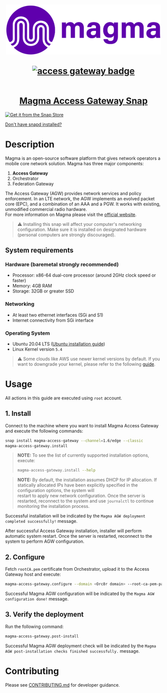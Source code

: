 <h1 align="center">
  <img src="magma-logo-purple.svg" width="500" ></a>
  <p align="center"><a href="https://snapcraft.io/magma-access-gateway"><img src="https://snapcraft.io/magma-access-gateway/badge.svg" alt="access gateway badge"/></p>
  <br/>
  Magma Access Gateway Snap
</h1>

[![Get it from the Snap Store](https://snapcraft.io/static/images/badges/en/snap-store-black.svg)](https://snapcraft.io//magma-access-gateway)

[Don't have snapd installed?](https://snapcraft.io/docs/core/install)

# Description

Magma is an open-source software platform that gives network operators a mobile core network
solution. Magma has three major components:

1. **Access Gateway**
2. Orchestrator
3. Federation Gateway

The Access Gateway (AGW) provides network services and policy enforcement. In an LTE network,
the AGW implements an evolved packet core (EPC), and a combination of an AAA and a PGW. It works
with existing, unmodified commercial radio hardware.<br>
For more information on Magma please visit the [official website](https://magmacore.org/).

> :warning: Installing this snap will affect your computer's networking configuration.
> Make sure it is installed on designated hardware (personal computers are strongly discouraged).

## System requirements

### Hardware (baremetal strongly recommended)

- Processor: x86-64 dual-core processor (around 2GHz clock speed or faster)
- Memory: 4GB RAM
- Storage: 32GB or greater SSD

### Networking

- At least two ethernet interfaces (SGi and S1)
- Internet connectivity from SGi interface

### Operating System

- Ubuntu 20.04 LTS
  ([Ubuntu installation guide](https://help.ubuntu.com/lts/installation-guide/amd64/index.html))
- Linux Kernel version `5.4`

> :warning: Some clouds like AWS use newer kernel versions by default. If you want to downgrade your kernel, please refer to the following [guide](https://discourse.ubuntu.com/t/how-to-downgrade-the-kernel-on-ubuntu-20-04-to-the-5-4-lts-version/26459).

# Usage

All actions in this guide are executed using `root` account.

## 1. Install

Connect to the machine where you want to install Magma Access Gateway and execute the following
commands:

```bash
snap install magma-access-gateway --channel=1.6/edge --classic
magma-access-gateway.install
```

> **NOTE:** To see the list of currently supported installation options, execute:
>
> ```bash
> magma-access-gateway.install --help
> ```

> **NOTE:** By default, the installation assumes DHCP for IP allocation. If statically allocated IPs have been explicitly specified in the configuration options, the system will  
> restart to apply new network configuration. Once the server is restarted, reconnect to the system
> and use `journalctl` to continue monitoring the installation process.

Successful installation will be indicated by the `Magma AGW deployment completed successfully!` message.

After successful Access Gateway installation, installer will perform automatic system restart. Once
the server is restarted, reconnect to the system to perform AGW configuration.

## 2. Configure

Fetch `rootCA.pem` certificate from Orchestrator, upload it to the Access Gateway host and execute:

```bash
magma-access-gateway.configure --domain <Orc8r domain> --root-ca-pem-path <path to Root CA PEM>
```

Successful Magma AGW configuration will be indicated by the `Magma AGW configuration done!`
message.

## 3. Verify the deployment

Run the following command:

```bash
magma-access-gateway.post-install
```

Successful Magma AGW deployment check will be indicated by the `Magma AGW post-installation checks finished successfully.` message.

# Contributing

Please see [CONTRIBUTING.md](/CONTRIBUTING.md) for developer guidance.
